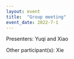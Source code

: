 ```yaml
---
layout: event
title:  "Group meeting"
event_date: 2022-7-1
---
```


Presenters: Yuqi and Xiao

Other participant(s): Xie
